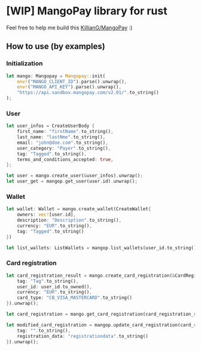 # [WIP] MangoPay library for rust

Feel free to help me build this [KillianG/MangoPay](https://github.com/KillianG/MangoPay) :)

## How to use (by examples)

### Initialization
```rust
let mango: Mangopay = Mangopay::init(
    env!("MANGO_CLIENT_ID").parse().unwrap(),
    env!("MANGO_API_KEY").parse().unwrap(),
    "https://api.sandbox.mangopay.com/v2.01/".to_string()
);
```

### User
```Rust
let user_infos = CreateUserBody {
    first_name: "firstName".to_string(),
    last_name: "lastNme".to_string(),
    email: "john@doe.com".to_string(),
    user_category: "Payer".to_string(),
    tag: "Tagged".to_string(),
    terms_and_conditions_accepted: true,
};

let user = mango.create_user(&user_infos).unwrap();
let user_get = mangop.get_user(user.id).unwrap();

```

### Wallet
```Rust
let wallet: Wallet = mango.create_wallet(CreateWallet{
    owners: vec![user.id],
    description: "Description".to_string(),
    currency: "EUR".to_string(),
    tag: "Tagged".to_string()
})

let list_wallets: ListWallets = mangop.list_wallets(user_id.to_string()).unwrap();
```

### Card registration
```rust
let card_registration_result = mango.create_card_registration(&CardRegistrationBody{
    tag: "Tag".to_string(),
    user_id: user_id.to_owned(),
    currency: "EUR".to_string(),
    card_type: "CB_VISA_MASTERCARD".to_string()
}).unwrap();

let card_registration = mango.get_card_registration(card_registration_result.id).unwrap();

let modified_card_registration = mangop.update_card_registration(card_registration.id, &UpdateCardRegistrationBody {
    tag: "".to_string(),
    registration_data: "registrationdata".to_string()
}).unwrap();
```